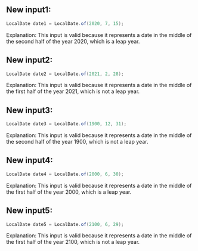 ## New input1:
```java
LocalDate date1 = LocalDate.of(2020, 7, 15);
```
Explanation: This input is valid because it represents a date in the middle of the second half of the year 2020, which is a leap year.

## New input2:
```java
LocalDate date2 = LocalDate.of(2021, 2, 28);
```
Explanation: This input is valid because it represents a date in the middle of the first half of the year 2021, which is not a leap year.

## New input3:
```java
LocalDate date3 = LocalDate.of(1900, 12, 31);
```
Explanation: This input is valid because it represents a date in the middle of the second half of the year 1900, which is not a leap year.

## New input4:
```java
LocalDate date4 = LocalDate.of(2000, 6, 30);
```
Explanation: This input is valid because it represents a date in the middle of the first half of the year 2000, which is a leap year.

## New input5:
```java
LocalDate date5 = LocalDate.of(2100, 6, 29);
```
Explanation: This input is valid because it represents a date in the middle of the first half of the year 2100, which is not a leap year.
